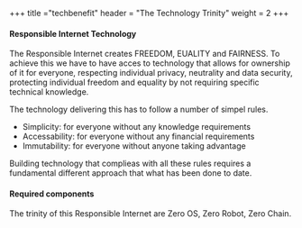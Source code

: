 +++
title ="techbenefit"
header = "The Technology Trinity"
weight = 2
+++



#### Responsible Internet Technology 

The Responsible Internet creates FREEDOM, EUALITY and FAIRNESS.  To achieve this we have to have acces to technology that allows for ownership of it for everyone, respecting individual privacy, neutrality and data security, protecting individual freedom and equality by not requiring specific technical knowledge.

The technology delivering this has to follow a number of simpel rules.  
- Simplicity: for everyone without any knowledge requirements
- Accessability: for everyone without any financial requirements
- Immutability: for everyone without anyone taking advantage

Building technology that complieas with all these rules requires a fundamental different  approach that what has been done to date.

#### Required components

The trinity of this Responsible Internet are Zero OS, Zero Robot, Zero Chain.
